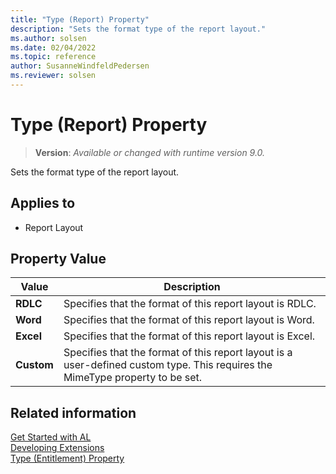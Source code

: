 ```yaml
---
title: "Type (Report) Property"
description: "Sets the format type of the report layout."
ms.author: solsen
ms.date: 02/04/2022
ms.topic: reference
author: SusanneWindfeldPedersen
ms.reviewer: solsen
---
```


<!-- this topic is manually created, parent node is devenv-type-property.md -->

# Type (Report) Property
> **Version**: _Available or changed with runtime version 9.0._

Sets the format type of the report layout.

## Applies to
-   Report Layout

## Property Value

|Value|Description|
|-----------|---------------------------------------|
|**RDLC**|Specifies that the format of this report layout is RDLC.|
|**Word**|Specifies that the format of this report layout is Word.|
|**Excel**|Specifies that the format of this report layout is Excel.|
|**Custom**|Specifies that the format of this report layout is a user-defined custom type. This requires the MimeType property to be set.|


## Related information

[Get Started with AL](../devenv-get-started.md)  
[Developing Extensions](../devenv-dev-overview.md)  
[Type (Entitlement) Property](devenv-type-entitlement-property.md)